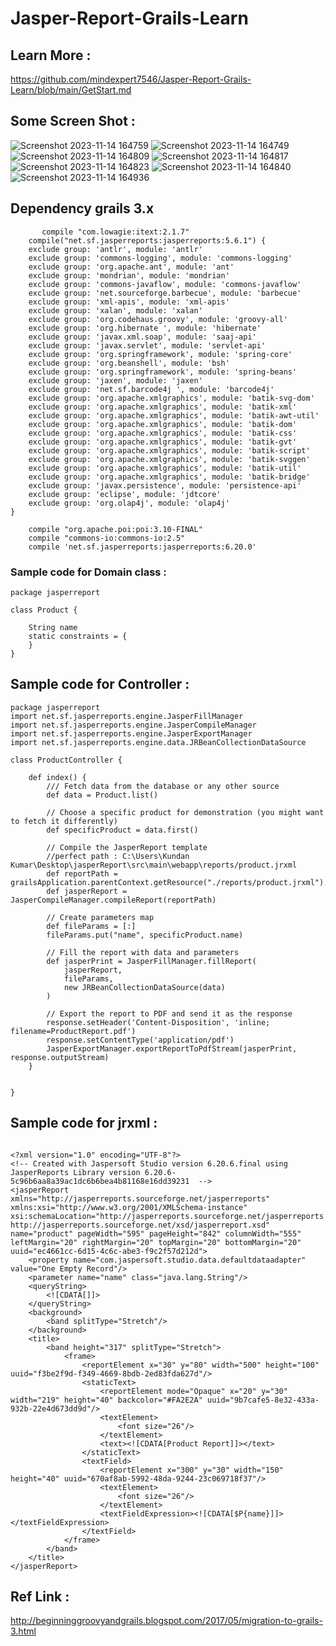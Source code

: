 # Jasper-Report-Grails-Learn

## Learn More : 
https://github.com/mindexpert7546/Jasper-Report-Grails-Learn/blob/main/GetStart.md

## Some Screen Shot : 
![Screenshot 2023-11-14 164759](https://github.com/mindexpert7546/Jasper-Report-Grails-Learn/assets/89348788/69f0495d-aa44-4658-ab85-0a5e3706384f)
![Screenshot 2023-11-14 164749](https://github.com/mindexpert7546/Jasper-Report-Grails-Learn/assets/89348788/316ef114-bb3f-4bd5-88e8-1bbfbc05144e)
![Screenshot 2023-11-14 164809](https://github.com/mindexpert7546/Jasper-Report-Grails-Learn/assets/89348788/35dec9c9-ed84-4dad-93f7-4ef65c4887e0)
![Screenshot 2023-11-14 164817](https://github.com/mindexpert7546/Jasper-Report-Grails-Learn/assets/89348788/9871795a-6a62-49c4-b712-48e5f9ecd947)
![Screenshot 2023-11-14 164823](https://github.com/mindexpert7546/Jasper-Report-Grails-Learn/assets/89348788/fa15b90e-ce0e-4a4b-b487-242a22e1a064)
![Screenshot 2023-11-14 164840](https://github.com/mindexpert7546/Jasper-Report-Grails-Learn/assets/89348788/2aafaf11-545f-40a0-96a1-4cba4d3b06d2)
![Screenshot 2023-11-14 164936](https://github.com/mindexpert7546/Jasper-Report-Grails-Learn/assets/89348788/ad873a97-a567-4fa1-a5be-2635b359478c)

## Dependency grails 3.x 
```
       compile "com.lowagie:itext:2.1.7"
    compile("net.sf.jasperreports:jasperreports:5.6.1") {
    exclude group: 'antlr', module: 'antlr'
    exclude group: 'commons-logging', module: 'commons-logging'
    exclude group: 'org.apache.ant', module: 'ant'
    exclude group: 'mondrian', module: 'mondrian'
    exclude group: 'commons-javaflow', module: 'commons-javaflow'
    exclude group: 'net.sourceforge.barbecue', module: 'barbecue'
    exclude group: 'xml-apis', module: 'xml-apis'
    exclude group: 'xalan', module: 'xalan'
    exclude group: 'org.codehaus.groovy', module: 'groovy-all'
    exclude group: 'org.hibernate ', module: 'hibernate'
    exclude group: 'javax.xml.soap', module: 'saaj-api'
    exclude group: 'javax.servlet', module: 'servlet-api'
    exclude group: 'org.springframework', module: 'spring-core'
    exclude group: 'org.beanshell', module: 'bsh'
    exclude group: 'org.springframework', module: 'spring-beans'
    exclude group: 'jaxen', module: 'jaxen'
    exclude group: 'net.sf.barcode4j ', module: 'barcode4j'
    exclude group: 'org.apache.xmlgraphics', module: 'batik-svg-dom'
    exclude group: 'org.apache.xmlgraphics', module: 'batik-xml'
    exclude group: 'org.apache.xmlgraphics', module: 'batik-awt-util'
    exclude group: 'org.apache.xmlgraphics', module: 'batik-dom'
    exclude group: 'org.apache.xmlgraphics', module: 'batik-css'
    exclude group: 'org.apache.xmlgraphics', module: 'batik-gvt'
    exclude group: 'org.apache.xmlgraphics', module: 'batik-script'
    exclude group: 'org.apache.xmlgraphics', module: 'batik-svggen'
    exclude group: 'org.apache.xmlgraphics', module: 'batik-util'
    exclude group: 'org.apache.xmlgraphics', module: 'batik-bridge'
    exclude group: 'javax.persistence', module: 'persistence-api'
    exclude group: 'eclipse', module: 'jdtcore'
    exclude group: 'org.olap4j', module: 'olap4j'
}

    compile "org.apache.poi:poi:3.10-FINAL"
    compile "commons-io:commons-io:2.5"
    compile 'net.sf.jasperreports:jasperreports:6.20.0'
```
### Sample code for Domain class : 

```
package jasperreport

class Product {
    
    String name
    static constraints = {
    }
}
```

## Sample code for Controller : 
```
package jasperreport
import net.sf.jasperreports.engine.JasperFillManager
import net.sf.jasperreports.engine.JasperCompileManager
import net.sf.jasperreports.engine.JasperExportManager
import net.sf.jasperreports.engine.data.JRBeanCollectionDataSource

class ProductController {

    def index() {
        /// Fetch data from the database or any other source
        def data = Product.list()

        // Choose a specific product for demonstration (you might want to fetch it differently)
        def specificProduct = data.first()

        // Compile the JasperReport template
        //perfect path : C:\Users\Kundan Kumar\Desktop\jasperReport\src\main\webapp\reports/product.jrxml
        def reportPath = grailsApplication.parentContext.getResource("./reports/product.jrxml").file.toString()
        def jasperReport = JasperCompileManager.compileReport(reportPath)

        // Create parameters map
        def fileParams = [:]
        fileParams.put("name", specificProduct.name)

        // Fill the report with data and parameters
        def jasperPrint = JasperFillManager.fillReport(
            jasperReport,
            fileParams,
            new JRBeanCollectionDataSource(data)
        )

        // Export the report to PDF and send it as the response
        response.setHeader('Content-Disposition', 'inline; filename=ProductReport.pdf')
        response.setContentType('application/pdf')
        JasperExportManager.exportReportToPdfStream(jasperPrint, response.outputStream)
    }


}
```
## Sample code for jrxml : 
```

<?xml version="1.0" encoding="UTF-8"?>
<!-- Created with Jaspersoft Studio version 6.20.6.final using JasperReports Library version 6.20.6-5c96b6aa8a39ac1dc6b6bea4b81168e16dd39231  -->
<jasperReport xmlns="http://jasperreports.sourceforge.net/jasperreports" xmlns:xsi="http://www.w3.org/2001/XMLSchema-instance" xsi:schemaLocation="http://jasperreports.sourceforge.net/jasperreports http://jasperreports.sourceforge.net/xsd/jasperreport.xsd" name="product" pageWidth="595" pageHeight="842" columnWidth="555" leftMargin="20" rightMargin="20" topMargin="20" bottomMargin="20" uuid="ec4661cc-6d15-4c6c-abe3-f9c2f57d212d">
	<property name="com.jaspersoft.studio.data.defaultdataadapter" value="One Empty Record"/>
	<parameter name="name" class="java.lang.String"/>
	<queryString>
		<![CDATA[]]>
	</queryString>
	<background>
		<band splitType="Stretch"/>
	</background>
	<title>
		<band height="317" splitType="Stretch">
			<frame>
				<reportElement x="30" y="80" width="500" height="100" uuid="f3be2f9d-f349-4669-8bdb-2ed83fda627d"/>
				<staticText>
					<reportElement mode="Opaque" x="20" y="30" width="219" height="40" backcolor="#FA2E2A" uuid="9b7cafe5-8e32-433a-932b-22e4d673dd9d"/>
					<textElement>
						<font size="26"/>
					</textElement>
					<text><![CDATA[Product Report]]></text>
				</staticText>
				<textField>
					<reportElement x="300" y="30" width="150" height="40" uuid="670af8ab-5992-48da-9244-23c069718f37"/>
					<textElement>
						<font size="26"/>
					</textElement>
					<textFieldExpression><![CDATA[$P{name}]]></textFieldExpression>
				</textField>
			</frame>
		</band>
	</title>
</jasperReport>
```
## Ref Link : 
http://beginninggroovyandgrails.blogspot.com/2017/05/migration-to-grails-3.html


